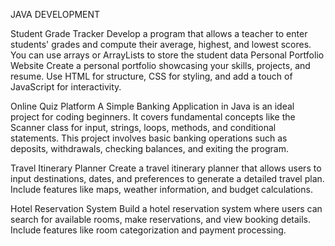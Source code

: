JAVA DEVELOPMENT


Student Grade Tracker
Develop a program that allows a teacher to enter
students' grades and compute their average,
highest, and lowest scores. You can use arrays or
ArrayLists to store the student data
Personal Portfolio Website
Create a personal portfolio showcasing your skills,
projects, and resume. Use HTML for structure, CSS
for styling, and add a touch of JavaScript for
interactivity.

Online Quiz Platform
A Simple Banking Application in Java is an ideal project
for coding beginners. It covers fundamental concepts
like the Scanner class for input, strings, loops, methods,
and conditional statements. This project involves basic
banking operations such as deposits, withdrawals,
checking balances, and exiting the program.

Travel Itinerary Planner
Create a travel itinerary planner that allows users to
input destinations, dates, and preferences to generate
a detailed travel plan. Include features like maps,
weather information, and budget calculations.


Hotel Reservation System
Build a hotel reservation system where users can
search for available rooms, make reservations, and view
booking details. Include features like room
categorization and payment processing.

